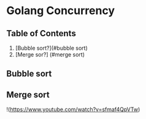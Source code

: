 # Golang Concurrency

## Table of Contents
1. [Bubble sort?](#bubble sort)
2. [Merge sor?] (#merge sort)

## Bubble sort
## Merge sort

!(https://www.youtube.com/watch?v=sfmaf4QpVTw)

